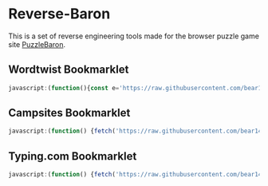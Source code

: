 # Reverse-Baron
This is a set of reverse engineering tools made for the browser puzzle game site [PuzzleBaron](https://puzzlebaron.com/). 


## Wordtwist Bookmarklet
```javascript
javascript:(function(){const e='https://raw.githubusercontent.com/bear148/reverse-baron/main/wordtwist/wordtwist.puzzlebaron.com/js/md5.js';fetch(e).then(e=>e.text()).then(e=>{const t=Array.from(document.getElementsByTagName('script')).find(e=>e.src.includes('md5.js'));t&&t.remove();const n=document.createElement('script');n.type='text/javascript',n.text=e,document.head.appendChild(n),console.log('MD5 replaced')}).catch(e=>console.error('MD5 replace failed:',e))})();
```

## Campsites Bookmarklet
```javascript
javascript:(function() {fetch('https://raw.githubusercontent.com/bear148/reverse-baron/main/campsites/auto-place.js').then(response => response.text()).then(scriptText => {let script = document.createElement('script');script.textContent = scriptText + '\nautoPlaceTents();';document.body.appendChild(script);}).catch(error => console.error('Failed to load script:', error));})();
```

## Typing.com Bookmarklet
```javascript
javascript:(function() {fetch('https://raw.githubusercontent.com/bear148/reverse-baron/main/typing.com/auto-type.js').then(response => response.text()).then(scriptText => {let script = document.createElement('script');script.textContent = scriptText + '\nautoTypeWords();';document.body.appendChild(script);}).catch(error => console.error('Failed to load script:', error));})();
```

